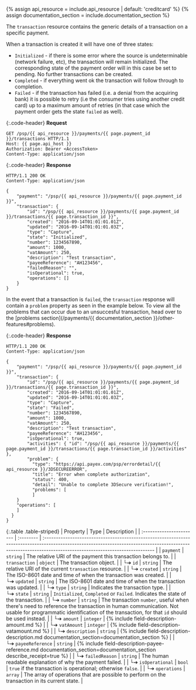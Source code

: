 {% assign api_resource = include.api_resource | default: 'creditcard' %}
{% assign documentation_section = include.documentation_section %}

The `transaction` resource contains the generic details of a transaction on a
specific payment.

When a transaction is created it will have one of three states:

*   `Initialized` - if there is some error where the source is undeterminable
    (network failure, etc), the transaction will remain Initialized. The
    corresponding state of the payment order will in this case be set to
    pending.
    No further transactions can be created.
*   `Completed` - if everything went ok the transaction will follow through to
    completion.
*   `Failed` - if the transaction has failed (i.e. a denial from the acquiring
    bank) it is possible to retry (i.e the consumer tries using another credit
    card) up to a maximum amount of retries (in that case which the payment
    order gets the state `failed` as well).

{:.code-header}
**Request**

```http
GET /psp/{{ api_resource }}/payments/{{ page.payment_id }}/transactions HTTP/1.1
Host: {{ page.api_host }}
Authorization: Bearer <AccessToken>
Content-Type: application/json
```

{:.code-header}
**Response**

```http
HTTP/1.1 200 OK
Content-Type: application/json

{
    "payment": "/psp/{{ api_resource }}/payments/{{ page.payment_id }}",
    "transaction": {
        "id": "/psp/{{ api_resource }}/payments/{{ page.payment_id }}/transactions/{{ page.transaction_id }}",
        "created": "2016-09-14T01:01:01.01Z",
        "updated": "2016-09-14T01:01:01.03Z",
        "type": "Capture",
        "state": "Initialized",
        "number": 1234567890,
        "amount": 1000,
        "vatAmount": 250,
        "description": "Test transaction",
        "payeeReference": "AH123456",
        "failedReason": "",
        "isOperational": true,
        "operations": []
    }
}
```

In the event that a transaction is `failed`, the `transaction` response will contain
a `problem` property as seen in the example below. To view all the problems that
can occur due to an unsuccesful transaction, head over to the [problems section](/payments/{{ documentation_section }}/other-features#problems).

{:.code-header}
**Response**

```http
HTTP/1.1 200 OK
Content-Type: application/json

{
    "payment": "/psp/{{ api_resource }}/payments/{{ page.payment_id }}",
    "transaction": {
        "id": "/psp/{{ api_resource }}/payments/{{ page.payment_id }}/transactions/{{ page.transaction_id }}",
        "created": "2016-09-14T01:01:01.01Z",
        "updated": "2016-09-14T01:01:01.03Z",
        "type": "Capture",
        "state": "Failed",
        "number": 1234567890,
        "amount": 1000,
        "vatAmount": 250,
        "description": "Test transaction",
        "payeeReference": "AH123456",
        "isOperational": true,
        "activities": { "id": "/psp/{{ api_resource }}/payments/{{ page.payment_id }}/transactions/{{ page.transaction_id }}/activities" },
        "problem": {
          "type": "https://api.payex.com/psp/errordetail/{{ api_resource }}/3DSECUREERROR",
          "title": "Error when complete authorization",
          "status": 400,
          "detail": "Unable to complete 3DSecure verification!",
          "problems": [
          ]
    }
    "operations": [
    ]
  }
}
```

{:.table .table-striped}
| Property                 | Type      | Description                                                                                                                                                                                                  |
| :----------------------- | :-------- | :----------------------------------------------------------------------------------------------------------------------------------------------------------------------------------------------------------- |
| `payment`                | `string`  | The relative URI of the payment this transaction belongs to.                                                                                                                                                 |
| `transaction`            | `object`  | The transaction object.                                                                                                                                                                                      |
| └➔&nbsp;`id`             | `string`  | The relative URI of the current `transaction` resource.                                                                                                                                                      |
| └➔&nbsp;`created`        | `string`  | The ISO-8601 date and time of when the transaction was created.                                                                                                                                              |
| └➔&nbsp;`updated`        | `string`  | The ISO-8601 date and time of when the transaction was updated.                                                                                                                                              |
| └➔&nbsp;`type`           | `string`  | Indicates the transaction type.                                                                                                                                                                              |
| └➔&nbsp;`state`          | `string`  | `Initialized`, `Completed` or `Failed`. Indicates the state of the transaction.                                                                                                                              |
| └➔&nbsp;`number`         | `string`  | The transaction `number`, useful when there's need to reference the transaction in human communication. Not usable for programmatic identification of the transaction, for that `id` should be used instead. |
| └➔&nbsp;`amount`         | `integer` | {% include field-description-amount.md %}                                                                                                                                                                    |
| └➔&nbsp;`vatAmount`      | `integer` | {% include field-description-vatamount.md %}                                                                                                                                                                 |
| └➔&nbsp;`description`    | `string`  | {% include field-description-description.md documentation_section=documentation_section %}                                                                                                                   |
| └➔&nbsp;`payeeReference` | `string`  | {% include field-description-payee-reference.md documentation_section=documentation_section describe_receipt=true %}                                                                                         |
| └➔&nbsp;`failedReason`   | `string`  | The human readable explanation of why the payment failed.                                                                                                                                                    |
| └➔&nbsp;`isOperational`  | `bool`    | `true` if the transaction is operational; otherwise `false`.                                                                                                                                                 |
| └➔&nbsp;`operations`     | `array`   | The array of operations that are possible to perform on the transaction in its current state.                                                                                                                |
